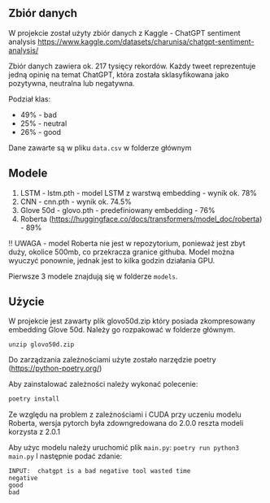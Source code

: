 
## Zbiór danych
W projekcie został użyty zbiór danych z Kaggle - ChatGPT sentiment analysis
https://www.kaggle.com/datasets/charunisa/chatgpt-sentiment-analysis/

Zbiór danych zawiera ok. 217 tysięcy rekordów. 
Każdy tweet reprezentuje jedną opinię na temat ChatGPT, która została sklasyfikowana jako pozytywna, neutralna lub negatywna.

Podział klas:
- 49% - bad 
- 25% - neutral
- 26% - good

Dane zawarte są w pliku `data.csv` w folderze głównym

## Modele 
1. LSTM - lstm.pth - model LSTM z warstwą embedding - wynik ok. 78%
2. CNN - cnn.pth - wynik ok. 74.5%
3. Glove 50d - glovo.pth - predefiniowany embedding - 76%
4. Roberta (https://huggingface.co/docs/transformers/model_doc/roberta) - 89%
    
!! UWAGA - model Roberta nie jest w repozytorium, ponieważ jest zbyt duży, okolice 500mb,
co przekracza granice githuba. Model można wyuczyć ponownie, jednak jest to kilka godzin działania GPU.

Pierwsze 3 modele znajdują się w folderze `models`.


## Użycie 
W projekcie jest zawarty plik glovo50d.zip który posiada zkompresowany embedding Glove 50d. Należy go rozpakować w folderze głównym.
```
unzip glovo50d.zip
```

Do zarządzania zależnościami użyte zostało narzędzie poetry (https://python-poetry.org/)

Aby zainstalować zależności należy wykonać polecenie:
```bash 
poetry install
```

Ze względu na problem z zależnościami i CUDA przy uczeniu modelu Roberta, wersja pytorch była zdowngredowana do 2.0.0
reszta modeli korzysta z 2.0.1

Aby użyc modelu należy uruchomić plik `main.py`:
```poetry run python3 main.py```
I następnie podać zdanie:
```
INPUT:  chatgpt is a bad negative tool wasted time
negative
good
bad
```